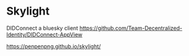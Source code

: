 # Skylight

DIDConnect a bluesky client
https://github.com/Team-Decentralized-Identity/DIDConnect-AppView





https://penpenpng.github.io/skylight/
